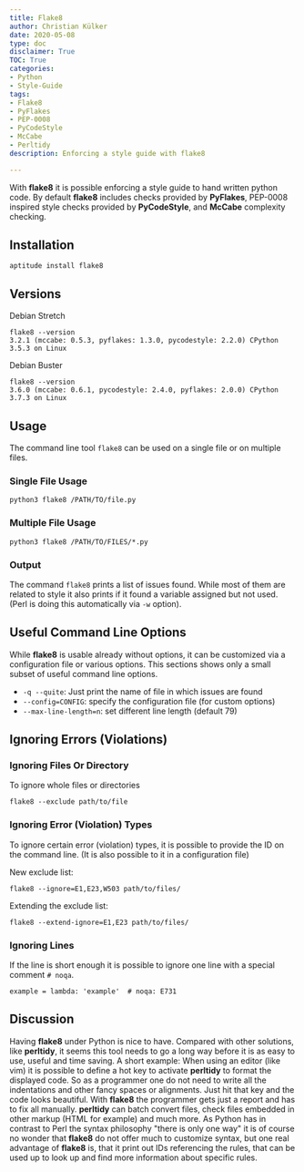 ```yaml
---
title: Flake8
author: Christian Külker
date: 2020-05-08
type: doc
disclaimer: True
TOC: True
categories:
- Python
- Style-Guide
tags:
- Flake8
- PyFlakes
- PEP-0008
- PyCodeStyle
- McCabe
- Perltidy
description: Enforcing a style guide with flake8

---
```


With **flake8** it is possible enforcing a style guide to hand written python
code.  By default **flake8** includes checks provided by **PyFlakes**, PEP-0008
inspired style checks provided by **PyCodeStyle**, and **McCabe** complexity
checking.

## Installation

```shell
aptitude install flake8
```

## Versions

Debian Stretch

```shell
flake8 --version
3.2.1 (mccabe: 0.5.3, pyflakes: 1.3.0, pycodestyle: 2.2.0) CPython 3.5.3 on Linux
```

Debian Buster

```shell
flake8 --version
3.6.0 (mccabe: 0.6.1, pycodestyle: 2.4.0, pyflakes: 2.0.0) CPython 3.7.3 on Linux
```

## Usage

The command line tool `flake8` can be used on a single file or on multiple
files.

### Single File Usage

```shell
python3 flake8 /PATH/TO/file.py
```

### Multiple File Usage

```shell
python3 flake8 /PATH/TO/FILES/*.py
```

### Output

The command `flake8` prints a list of issues found. While most of them are
related to style it also prints if it found a variable assigned but not used.
(Perl is doing this automatically via `-w` option).

## Useful Command Line Options

While **flake8** is usable already without options, it can be customized via
a configuration file or various options. This sections shows only a small
subset of useful command line options.

* `-q --quite`: Just print the name of file in which issues are found
* `--config=CONFIG`: specify the configuration file (for custom options)
* `--max-line-length=n`: set different line length (default 79)

## Ignoring Errors (Violations)

### Ignoring Files Or Directory

To ignore whole files or directories

```shell
flake8 --exclude path/to/file
```

### Ignoring Error (Violation) Types

To ignore certain error (violation) types, it is possible to provide the ID on
the command line. (It is also possible to it in a configuration file)

New exclude list:

```shell
flake8 --ignore=E1,E23,W503 path/to/files/
```

Extending the exclude list:

```shell
flake8 --extend-ignore=E1,E23 path/to/files/
```

### Ignoring Lines

If the line is short enough it is possible to ignore one line with a special
comment `# noqa`.

```shell
example = lambda: 'example'  # noqa: E731
```

## Discussion

Having **flake8**  under Python is nice to have. Compared with other solutions,
like **perltidy**, it seems this tool needs to go a long way before it is
as easy to use, useful and time saving. A short example: When using an editor
(like vim) it is possible to define a hot key to activate **perltidy** to
format the displayed code. So as a programmer one do not need to write all the
indentations and other fancy spaces or alignments. Just hit that key and the
code looks beautiful. With **flake8** the programmer gets just a report and has
to fix all manually. **perltidy** can batch convert files, check files embedded
in other markup (HTML for example) and much more. As Python has in contrast to
Perl the syntax philosophy "there is only one way" it is of course no
wonder that **flake8** do not offer much to customize syntax, but one real
advantage of **flake8** is, that it print out IDs referencing the rules, that
can be used up to look up and find more information about specific rules.
